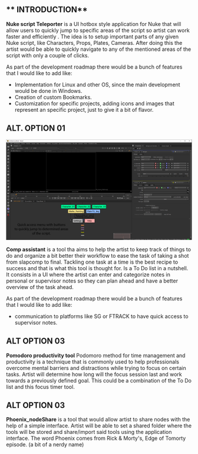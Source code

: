 ## ** INTRODUCTION**
**Nuke script Teleporter** is a UI hotbox style application for Nuke that will allow users to quickly jump to specific areas of the script so artist can work faster and efficiently .
The idea is to setup important parts of any given Nuke script, like Characters, Props, Plates, Cameras. After doing this the artist would be able to quickly navigate to any of the mentioned areas of the script with only a couple of clicks. 

As part of the development roadmap there would be a bunch of features that I would like to add like:

- Implementation for Linux and other OS,  since the main development would be done in Windows. 
- Creation of custom Bookmarks. 
- Customization for specific projects, adding icons and images that represent an specific project, just to give it a bit of flavor.


## ALT. OPTION 01 ##
![MOCKUP1](01_tools/images/tool_01_mockup.png)

**Comp assistant** is a tool tha aims to help the artist to keep track of things to do and organize a bit better their workflow to ease the task of taking a shot from slapcomp to final. Tackling one task at a time is the best recipe to success and that is what this tool is thought for. Is a To Do list in a nutshell.
It consists in a UI where the artist can enter and categorize notes in personal or supervisor notes so they can plan ahead and have a better overview of the task ahead. 

As part of the development roadmap there would be a bunch of features that I would like to add like:
- communication to platforms like SG or FTRACK to have quick access to supervisor notes. 

## ALT OPTION 03 ##
**Pomodoro productivity tool** Podomoro method for time management and productivity is a technique that is commonly used to help professionals overcome mental barriers and distractions while trying to focus on certain tasks. Artist will determine how long will the focus session last and work towards a previously defined goal. This could be a combination of the To Do list and this focus timer tool. 

## ALT OPTION 03 ##
**Phoenix_nodeShare** is a tool that would allow artist to share nodes with the help of a simple interface. Artist will be able to set a shared folder where the tools will be stored and share/import said tools using the application interface. The word Phoenix comes from Rick & Morty's, Edge of Tomorty episode. (a bit of a nerdy name)

